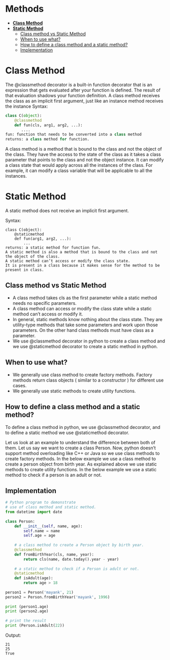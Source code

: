 **Methods**
===

- [**Class Method**](#class-method)
- [**Static Method**](#static-method)
  - [Class method vs Static Method](#class-method-vs-static-method)
  - [When to use what?](#when-to-use-what)
  - [How to define a class method and a static method?](#how-to-define-a-class-method-and-a-static-method)
  - [Implementation](#implementation)


# Class Method

The @classmethod decorator is a built-in function decorator that is an expression that gets evaluated after your function is defined. The result of that evaluation shadows your function definition. 
A class method receives the class as an implicit first argument, just like an instance method receives the instance 
Syntax: 
```py
class C(object):
    @classmethod
    def fun(cls, arg1, arg2, ...):
       ....
fun: function that needs to be converted into a class method
returns: a class method for function.
```

A class method is a method that is bound to the class and not the object of the class.
They have the access to the state of the class as it takes a class parameter that points to the class and not the object instance.
It can modify a class state that would apply across all the instances of the class. For example, it can modify a class variable that will be applicable to all the instances.
 
# Static Method

A static method does not receive an implicit first argument. 

Syntax: 
```
class C(object):
    @staticmethod
    def fun(arg1, arg2, ...):
        ...
returns: a static method for function fun.
A static method is also a method that is bound to the class and not the object of the class.
A static method can’t access or modify the class state.
It is present in a class because it makes sense for the method to be present in class.
```

## Class method vs Static Method
- A class method takes cls as the first parameter while a static method needs no specific parameters.
- A class method can access or modify the class state while a static method can’t access or modify it.
- In general, static methods know nothing about the class state. They are utility-type methods that take some parameters and work upon those parameters. On the other hand class methods must have class as a parameter.
- We use @classmethod decorator in python to create a class method and we use @staticmethod decorator to create a static method in python.

## When to use what?
- We generally use class method to create factory methods. Factory methods return class objects ( similar to a constructor ) for different use cases.
- We generally use static methods to create utility functions.

## How to define a class method and a static method?
To define a class method in python, we use @classmethod decorator, and to define a static method we use @staticmethod decorator. 

Let us look at an example to understand the difference between both of them. 
Let us say we want to create a class Person. Now, python doesn’t support method overloading like C++ or Java so we use class methods to create factory methods. 
In the below example we use a class method to create a person object from birth year.
As explained above we use static methods to create utility functions. In the below example we use a static method to check if a person is an adult or not. 
 

## Implementation 

```py
# Python program to demonstrate
# use of class method and static method.
from datetime import date
  
class Person:
    def __init__(self, name, age):
        self.name = name
        self.age = age
      
    # a class method to create a Person object by birth year.
    @classmethod
    def fromBirthYear(cls, name, year):
        return cls(name, date.today().year - year)
      
    # a static method to check if a Person is adult or not.
    @staticmethod
    def isAdult(age):
        return age > 18
  
person1 = Person('mayank', 21)
person2 = Person.fromBirthYear('mayank', 1996)
  
print (person1.age)
print (person2.age)
  
# print the result
print (Person.isAdult(22))
```
Output:
```
21
25
True
```
